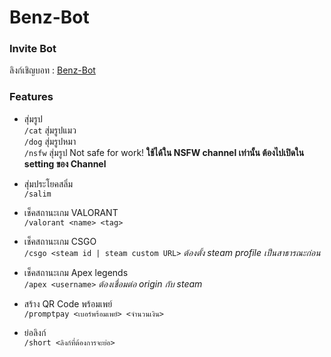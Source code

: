 # Benz-Bot

### Invite Bot
ลิงก์เชิญบอท : [Benz-Bot](https://discord.com/api/oauth2/authorize?client_id=810111631974465566&permissions=8&scope=bot%20applications.commands)

### Features
- สุ่มรูป  
`/cat` สุ่มรูปแมว  
`/dog` สุ่มรูปหมา  
`/nsfw` สุ่มรูป Not safe for work! **ใช้ได้ใน NSFW channel เท่านั้น ต้องไปเปิดใน setting ของ Channel**

- สุ่มประโยคสลิ่ม  
`/salim`

- เช็คสถานะเกม VALORANT  
`/valorant <name> <tag>` 

- เช็คสถานะเกม CSGO  
`/csgo <steam id | steam custom URL>`  *ต้องตั้ง steam profile เป็นสาธารณะก่อน*

- เช็คสถานะเกม Apex legends  
`/apex <username>`  *ต้องเชื่อมต่อ origin กับ steam*

- สร้าง QR Code พร้อมเพย์  
`/promptpay <เบอร์พร้อมเพย์> <จำนวนเงิน>`

- ย่อลิงก์  
`/short <ลิงก์ที่ต้องการจะย่อ>`
